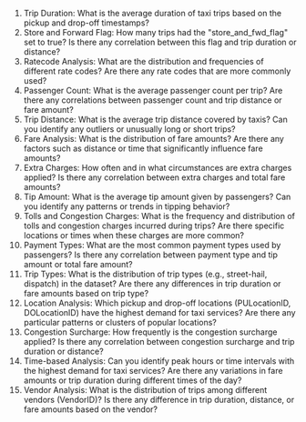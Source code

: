 
1. Trip Duration: What is the average duration of taxi trips based on the pickup and drop-off timestamps?
2. Store and Forward Flag: How many trips had the "store_and_fwd_flag" set to true? Is there any correlation between this flag and trip duration or distance?
3. Ratecode Analysis: What are the distribution and frequencies of different rate codes? Are there any rate codes that are more commonly used?
4. Passenger Count: What is the average passenger count per trip? Are there any correlations between passenger count and trip distance or fare amount?
5. Trip Distance: What is the average trip distance covered by taxis? Can you identify any outliers or unusually long or short trips?
6. Fare Analysis: What is the distribution of fare amounts? Are there any factors such as distance or time that significantly influence fare amounts?
7. Extra Charges: How often and in what circumstances are extra charges applied? Is there any correlation between extra charges and total fare amounts?
8. Tip Amount: What is the average tip amount given by passengers? Can you identify any patterns or trends in tipping behavior?
9. Tolls and Congestion Charges: What is the frequency and distribution of tolls and congestion charges incurred during trips? Are there specific locations or times when these charges are more common?
10. Payment Types: What are the most common payment types used by passengers? Is there any correlation between payment type and tip amount or total fare amount?
11. Trip Types: What is the distribution of trip types (e.g., street-hail, dispatch) in the dataset? Are there any differences in trip duration or fare amounts based on trip type?
12. Location Analysis: Which pickup and drop-off locations (PULocationID, DOLocationID) have the highest demand for taxi services? Are there any particular patterns or clusters of popular locations?
13. Congestion Surcharge: How frequently is the congestion surcharge applied? Is there any correlation between congestion surcharge and trip duration or distance?
14. Time-based Analysis: Can you identify peak hours or time intervals with the highest demand for taxi services? Are there any variations in fare amounts or trip duration during different times of the day?
15. Vendor Analysis: What is the distribution of trips among different vendors (VendorID)? Is there any difference in trip duration, distance, or fare amounts based on the vendor?